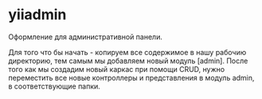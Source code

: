 yiiadmin
========

Оформление для административной панели.

Для того что бы начать - копируем все содержимое в нашу рабочию директорию, тем самым мы добавляем новый модуль [admin].
После того как мы создадим новый каркас при помощи CRUD, нужно переместить все новые контроллеры и представления в 
модуль admin, в соответствующие папки.
